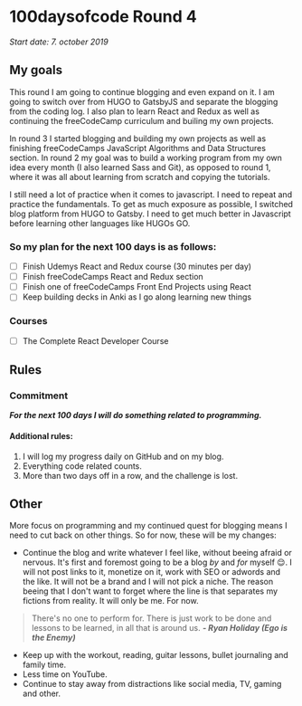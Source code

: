 # 100daysofcode Round 4
*Start date: 7. october 2019*

## My goals

This round I am going to continue blogging and even expand on it. I am going to switch over from HUGO to GatsbyJS and separate the blogging from the coding log. I also plan to learn React and Redux as well as continuing the freeCodeCamp curriculum and builing my own projects.

In round 3 I started blogging and building my own projects as well as finishing freeCodeCamps JavaScript Algorithms and Data Structures section. In round 2 my goal was to build a working program from my own idea every month (I also learned Sass and Git), as opposed to round 1, where it was all about learning from scratch and copying the tutorials.

 I still need a lot of practice when it comes to javascript. I need to repeat and practice the fundamentals. To get as much exposure as possible, I switched blog platform from HUGO to Gatsby. I need to get much better in Javascript before learning other languages like HUGOs GO. 

 ### So my plan for the next 100 days is as follows:

- [ ] Finish Udemys React and Redux course (30 minutes per day)
- [ ] Finish freeCodeCamps React and Redux section
- [ ] Finish one of freeCodeCamps Front End Projects using React
- [ ] Keep building decks in Anki as I go along learning new things 

### Courses
- [ ] The Complete React Developer Course 

## Rules 

### Commitment

**_For the next 100 days I will do something related to programming._**

#### Additional rules:
1. I will log my progress daily on GitHub and on my blog.
2. Everything code related counts.
3. More than two days off in a row, and the challenge is lost.

## Other
More focus on programming and my continued quest for blogging means I need to cut back on other things. So for now, these will be my changes:
* Continue the blog and write whatever I feel like, without beeing afraid or nervous. It's first and foremost going to be a blog *by* and *for* myself :relieved:. 
I will not post links to it, monetize on it, work with SEO or adwords and the like. It will not be a brand and I will not pick a niche. The reason beeing that I don't want to forget where the line is that separates my fictions from reality. It will only be me. For now. 
    
> There's no one to perform for. There is just work to be done and lessons to be learned, in all that is around us. **_- Ryan Holiday (Ego is the Enemy)_**


* Keep up with the workout, reading, guitar lessons, bullet journaling and family time. 
* Less time on YouTube.
* Continue to stay away from distractions like social media, TV, gaming and other.


